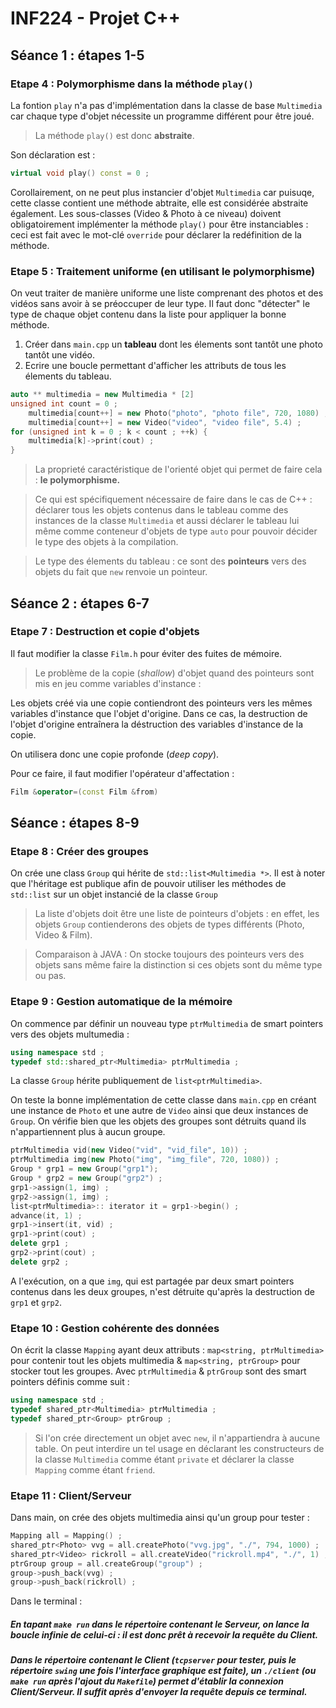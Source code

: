 # INF224 - Projet C++

## Séance 1 : étapes 1-5

### Etape 4 : Polymorphisme dans la méthode `play()`

La fontion `play` n'a pas d'implémentation dans la classe de base `Multimedia` car chaque type d'objet nécessite un programme différent pour être joué.

> La méthode `play()` est donc **abstraite**.

Son déclaration est :

```c++
virtual void play() const = 0 ;
```

Corollairement, on ne peut plus instancier d'objet `Multimedia` car puisuqe, cette classe contient une méthode abtraite, elle est considérée abstraite également. Les sous-classes (Video & Photo à ce niveau) doivent obligatoirement implémenter la méthode `play()` pour être instanciables : ceci est fait avec le mot-clé `override` pour déclarer la redéfinition de la méthode.

### Etape 5 : Traitement uniforme (en utilisant le polymorphisme)

On veut traiter de manière uniforme une liste comprenant des photos et des vidéos sans avoir à se préoccuper de leur type. Il faut donc "détecter" le type de chaque objet contenu dans la liste pour appliquer la bonne méthode.

1. Créer dans `main.cpp` un **tableau** dont les élements sont tantôt une photo tantôt une vidéo.
2. Ecrire une boucle permettant d'afficher les attributs de tous les élements du tableau. 

```c++
auto ** multimedia = new Multimedia * [2]
unsigned int count = 0 ;
    multimedia[count++] = new Photo("photo", "photo file", 720, 1080) ;
    multimedia[count++] = new Video("video", "video file", 5.4) ;
for (unsigned int k = 0 ; k < count ; ++k) {
    multimedia[k]->print(cout) ;
}
```

> La proprieté caractéristique de l'orienté objet qui permet de faire cela : **le polymorphisme.**

> Ce qui est spécifiquement nécessaire de faire dans le cas de C++ : déclarer tous les objets contenus dans le tableau comme des instances de la classe `Multimedia` et aussi déclarer le tableau lui même comme conteneur d'objets de type `auto` pour pouvoir décider le type des objets à la compilation.

> Le type des élements du tableau : ce sont des **pointeurs** vers des objets du fait que `new` renvoie un pointeur.

## Séance 2 : étapes 6-7

### Etape 7 : Destruction et copie d'objets

Il faut modifier la classe `Film.h` pour éviter des fuites de mémoire.

> Le problème de la copie (*shallow*) d'objet quand des pointeurs sont mis en jeu comme variables d'instance :

Les objets créé via une copie contiendront des pointeurs vers les mêmes variables d'instance que l'objet d'origine. Dans ce cas, la destruction de l'objet d'origine entraînera la déstruction des variables d'instance de la copie. 

On utilisera donc une copie profonde (*deep copy*).

Pour ce faire, il faut modifier l'opérateur d'affectation :
```c++
Film &operator=(const Film &from)
```

## Séance : étapes 8-9

### Etape 8 : Créer des groupes

On crée une class `Group` qui hérite de `std::list<Multimedia *>`. Il est à noter que l'héritage est publique afin de pouvoir utiliser les méthodes de `std::list` sur un objet instancié de la classe `Group`

> La liste d'objets doit être une liste de pointeurs d'objets : en effet, les objets `Group` contienderons des objets de types différents (Photo, Video & Film). 

> Comparaison à JAVA : On stocke toujours des pointeurs vers des objets sans même faire la distinction si ces objets sont du même type ou pas.

### Etape 9 : Gestion automatique de la mémoire

On commence par définir un nouveau type `ptrMultimedia` de smart pointers vers des objets multumedia :
```c++
using namespace std ;
typedef std::shared_ptr<Multimedia> ptrMultimedia ;
```
La classe `Group` hérite publiquement de `list<ptrMultimedia>`.

On teste la bonne implémentation de cette classe dans `main.cpp` en créant une instance de `Photo` et une autre de `Video` ainsi que deux instances de `Group`. On vérifie bien que les objets des groupes sont détruits quand ils n'appartiennent plus à aucun groupe.

```c++
ptrMultimedia vid(new Video("vid", "vid_file", 10)) ;
ptrMultimedia img(new Photo("img", "img_file", 720, 1080)) ;
Group * grp1 = new Group("grp1");
Group * grp2 = new Group("grp2") ;
grp1->assign(1, img) ;
grp2->assign(1, img) ;
list<ptrMultimedia>:: iterator it = grp1->begin() ;
advance(it, 1) ;
grp1->insert(it, vid) ;
grp1->print(cout) ;
delete grp1 ;
grp2->print(cout) ;
delete grp2 ;
```
A l'exécution, on a que `img`, qui est partagée par deux smart pointers contenus dans les deux groupes, n'est détruite qu'après la destruction de `grp1` et `grp2`.

### Etape 10 : Gestion cohérente des données

On écrit la classe `Mapping` ayant deux attributs : `map<string, ptrMultimedia>` pour contenir tout les objets multimedia & `map<string, ptrGroup>` pour stocker tout les groupes. Avec `ptrMultimedia` & `ptrGroup` sont des smart pointers définis comme suit :

```c++
using namespace std ;
typedef shared_ptr<Multimedia> ptrMultimedia ;
typedef shared_ptr<Group> ptrGroup ;
```

> Si l'on crée directement un objet avec `new`, il n'appartiendra à aucune table. On peut interdire un tel usage en déclarant les constructeurs de la classe `Multimedia` comme étant `private` et déclarer la classe `Mapping` comme étant `friend`.

### Etape 11 : Client/Serveur

Dans main, on crée des objets multimedia ainsi qu'un group pour tester : 

```c++
Mapping all = Mapping() ;
shared_ptr<Photo> vvg = all.createPhoto("vvg.jpg", "./", 794, 1000) ;
shared_ptr<Video> rickroll = all.createVideo("rickroll.mp4", "./", 1) ;
ptrGroup group = all.createGroup("group") ;
group->push_back(vvg) ;
group->push_back(rickroll) ;
```

Dans le terminal :

##### En tapant `make run` dans le répertoire contenant le Serveur, on lance la boucle infinie de celui-ci : il est donc prêt à recevoir la requête du Client.
##### Dans le répertoire contenant le Client (`tcpserver` pour tester, puis le répertoire `swing` une fois l'interface graphique est faite), un `./client` (ou `make run` après l'ajout du `Makefile`) permet d'établir la connexion Client/Serveur. Il suffit après d'envoyer la requête depuis ce terminal.
